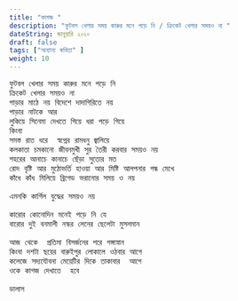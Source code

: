 ```yaml
---
title: "কাগজ "
description: "ফুটবল খেলার সময় কারুর মনে পড়ে নি / ক্রিকেট খেলার সময়ও না "
dateString: জানুয়ারি ২০২০ 
draft: false
tags: ["অন্যান্য কবিতা" ]
weight: 10
---
```

<pre>
ফুটবল খেলার সময় কারুর মনে পড়ে নি 
ক্রিকেট খেলার সময়ও না 
পাড়ার মাঠে নয় বিদেশে দাদাগিরিতে নয় 
পাড়ার নাটকে আর 
লুকিয়ে সিনেমা দেখতে গিয়ে ধরা পড়ে গিয়ে
কিংবা 
সমস্ত রাত ধরে  স্বপ্নের রামধনু জ্বালিয়ে 
কলকাতা চমকানো জীবনমুখী সুর তৈরী করবার সময়ও নয় 
শহরের আনাচে কানাচে ছেঁড়া সুতোর মত 
রোদ বৃষ্টি আর মুঠোভর্তি হাওয়া আর মিষ্টি আলপনার গন্ধ মেখে 
কাঁধে কাঁধ মিলিয়ে ব্রিগেড ভরানোর সময় ও নয়  

এমনকি কার্গিল যুদ্ধের সময়ও নয় 

কারোর কোনোদিন মনেই পড়ে নি যে 
বারোর দুই বনমালী নস্কর লেনের ছেলেটা মুসলমান 

আজ থেকে  প্রতিমা বিসর্জনের পরে গঙ্গাস্নান 
কিংবা দশটা ছয়ের বারুইপুর লোকালে ওঠবার আগে 
কলেজে সদ্যযৌবনা মেয়েটির দিকে তাকাবার  আগে 
ওকে কাগজ দেখাতে  হবে 

ডালাস 

<pre>